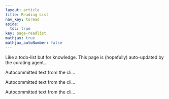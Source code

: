 ```yaml
---
layout: article
title: Reading List
nav_key: toread
aside:
  toc: true
key: page-readlist
mathjax: true
mathjax_autoNumber: false
---
```



Like a todo-list but for knowledge. This page is (hopefully) auto-updated by the curating agent...  


Autocommitted text from the cli...  

Autocommitted text from the cli...  


Autocommitted text from the cli...  

